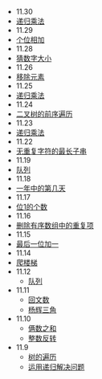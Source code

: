 - 11.30
- [递归乘法](https://leetcode-cn.com/problems/recursive-mulitply-lcci/)
- 11.29
- [个位相加](https://leetcode-cn.com/problems/add-digits/)
- 11.28
- [猜数字大小](https://leetcode-cn.com/problems/guess-number-higher-or-lower/)
- 11.26
- [移除元素](https://leetcode-cn.com/problems/remove-element/)
- 11.25
- [递归乘法](https://leetcode-cn.com/problems/recursive-mulitply-lcci/)
- 11.24
- [二叉树的前序遍历](https://leetcode-cn.com/problems/binary-tree-preorder-traversal/)
- 11.23
- [递归乘法](https://leetcode-cn.com/problems/recursive-mulitply-lcci/)
- 11.22
- [无重复字符的最长子串](https://leetcode-cn.com/problems/longest-substring-without-repeating-characters/)
- 11.19
- [队列](https://leetcode-cn.com/leetbook/read/queue-stack/k6zxm/)
- 11.18
- [一年中的第几天](https://leetcode-cn.com/problems/day-of-the-year/)
- 11.17
- [位1的个数](https://leetcode-cn.com/problems/number-of-1-bits/)
- 11.16
- [删除有序数组中的重复项](https://leetcode-cn.com/problems/remove-duplicates-from-sorted-array/)
- 11.15
- [最后一位加一](https://leetcode-cn.com/problems/plus-one/)
- 11.14
- [爬楼梯](https://leetcode-cn.com/problems/climbing-stairs/)
- 11.12
  - [队列](https://leetcode-cn.com/leetbook/read/queue-stack/k6zxm/)
- 11.11
  - [回文数](https://leetcode-cn.com/problems/palindrome-number/)
  - [杨辉三角](https://leetcode-cn.com/problems/pascals-triangle/)
- 11.10
  - [俩数之和](https://leetcode-cn.com/problems/two-sum/)
  - [整数反转](https://leetcode-cn.com/problems/reverse-integer/)
- 11.9
  - [树的遍历](https://leetcode-cn.com/leetbook/detail/data-structure-binary-tree/)
  - [运用递归解决问题](https://leetcode-cn.com/leetbook/read/data-structure-binary-tree/xes3em/)